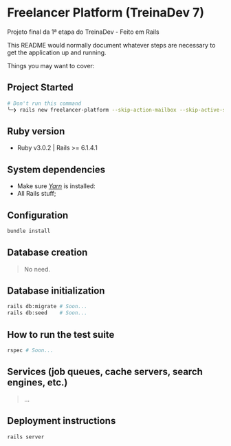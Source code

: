 # Freelancer Platform (TreinaDev 7)

Projeto final da 1ª etapa do TreinaDev - Feito em Rails

This README would normally document whatever steps are necessary to get the
application up and running.

Things you may want to cover:

## Project Started

```sh
# Don't run this command
╰─❯ rails new freelancer-platform --skip-action-mailbox --skip-active-storage --skip-action-cable
```

## Ruby version

- Ruby v3.0.2 | Rails >= 6.1.4.1

## System dependencies

- Make sure [_Yarn_](https://classic.yarnpkg.com/lang/en/docs/install/#windows-stable) is installed:
- All Rails stuff;

## Configuration

```sh
bundle install
```

## Database creation

> No need.

## Database initialization

```sh
rails db:migrate # Soon...
rails db:seed    # Soon...
```

## How to run the test suite

```sh
rspec # Soon...
```

## Services (job queues, cache servers, search engines, etc.)

> ...

## Deployment instructions

```sh
rails server
```
